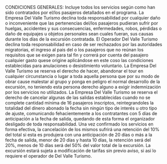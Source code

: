 CONDICIONES GENERALES: Incluye todos los servicios según como han sido contratados por el/los pasajeros detallados en el programa.
La Empresa Del Valle Turismo declina toda responsabilidad por cualquier daño o inconveniente que las pertenencias del/los pasajeros pudieran sufrir por huelgas, accidentes y sus consecuencias, enfermedades, robos, pérdidas o daño de equipajes u objetos personales sean cuales fueran, sus causas durante los días de la excursión contratada.
El Operador Del Valle Turismo declina toda responsabilidad en caso de ser rechazados por las autoridades migratorias, el ingreso al pais del o los pasajeros que no reúnan los requisitos que se exigen para tal fin y correrá por cuenta del pasajero cualquier gasto quese origine aplicándose en este coso las condiciones establecidas para anulaciones o desistimiento voluntario.
La Empresa Del Valle Turismo se reserva el derecho de hacer, abandonar el tour en cualquier circunstancia o lugar a toda aquella persona que por su modo de obrar cause malestar al grupo y ponga en peligro el normal desarrollo de la excursión, no teniendo esta persona derecho alguno a exigir indemnización por los servicios no utilizados.
La Empresa Del Valle Turismo se reserva el derecho de cancelar algunas de las salidas establecidas cuando no se complete cantidad mínima de 16 pasajeros inscriptos, reintegrandoles la totalidad del dinero abonado la fecha sin ningún tipo de interés u otro tipo de ajuste, comunicando fehacientemente a los contratantes con 5 días de anticipación a la fecha de salida, quedando de esta forma el organizador desligado de toda responsabilidad.
Una vez confirmado los servicios en forma efectiva, la cancelación de los mismos sufrirá una retención del 10% del total si esta es produjera con una anticipación de 20 días o más a la fecha de salida, menor de 20 días y hasta 10 días, la retención será del 20%, menos de 10 días será del 50% del valor total de la excursión. La excursión estará sujeta a modificación de tarifas sin previo aviso, si así lo requiere el operador de Del Valle Turismo.
